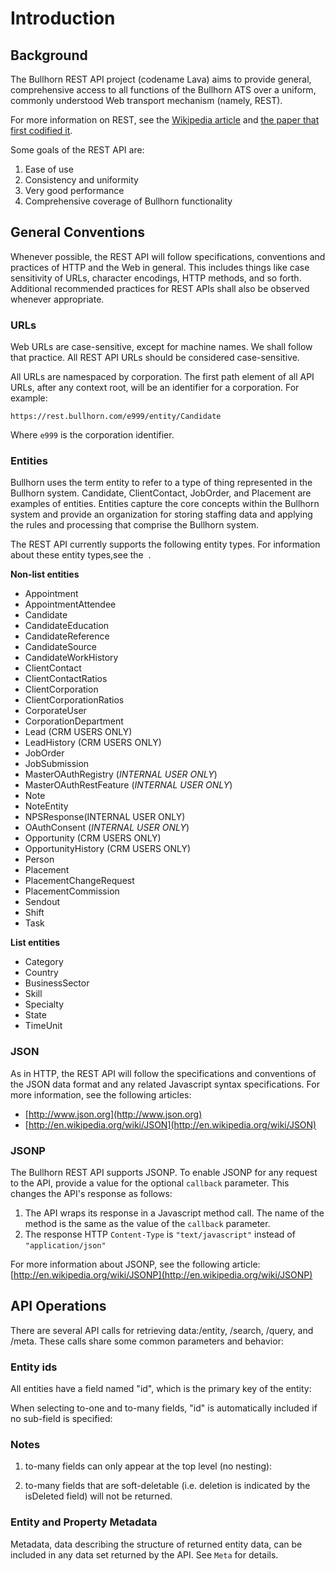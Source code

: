 # Introduction

## Background

The Bullhorn REST API project (codename Lava) aims to provide general, comprehensive access to all functions of the Bullhorn ATS over a uniform, commonly understood Web transport mechanism (namely, REST).

For more information on REST, see the [Wikipedia article](http://en.wikipedia.org/wiki/Representational_state_transfer) and [the paper that first codified it](http://www.ics.uci.edu/~fielding/pubs/dissertation/top.htm).

Some goals of the REST API are:

1.  Ease of use
2.  Consistency and uniformity
3.  Very good performance
4.  Comprehensive coverage of Bullhorn functionality

## General Conventions

Whenever possible, the REST API will follow specifications, conventions and practices of HTTP and the Web in general. This includes things like case sensitivity of URLs, character encodings, HTTP methods, and so forth. Additional recommended practices for REST APIs shall also be observed whenever appropriate.

### URLs

Web URLs are case-sensitive, except for machine names. We shall follow that practice. All REST API URLs should be considered case-sensitive.

All URLs are namespaced by corporation. The first path element of all API URLs, after any context root, will be an identifier for a corporation. For example:

```
https://rest.bullhorn.com/e999/entity/Candidate
```

Where `e999` is the corporation identifier.

### Entities

Bullhorn uses the term entity to refer to a type of thing represented in the Bullhorn system. Candidate, ClientContact, JobOrder, and Placement are examples of entities. Entities capture the core concepts within the Bullhorn system and provide an organization for storing staffing data and applying the rules and processing that comprise the Bullhorn system.

The REST API currently supports the following entity types. For information about these entity types,see the  .

**Non-list entities**

*   Appointment
*   AppointmentAttendee
*   Candidate
*   CandidateEducation
*   CandidateReference
*   CandidateSource
*   CandidateWorkHistory
*   ClientContact
*   ClientContactRatios
*   ClientCorporation
*   ClientCorporationRatios
*   CorporateUser
*   CorporationDepartment
*   Lead (CRM USERS ONLY)
*   LeadHistory (CRM USERS ONLY)
*   JobOrder
*   JobSubmission
*   MasterOAuthRegistry (_INTERNAL USER ONLY_)
*   MasterOAuthRestFeature (_INTERNAL USER ONLY_)
*   Note
*   NoteEntity
*   NPSResponse(INTERNAL USER ONLY)
*   OAuthConsent (_INTERNAL USER ONLY_)
*   Opportunity (CRM USERS ONLY)
*   OpportunityHistory (CRM USERS ONLY)
*   Person
*   Placement
*   PlacementChangeRequest
*   PlacementCommission
*   Sendout
*   Shift
*   Task

**List entities**

*   Category
*   Country
*   BusinessSector
*   Skill
*   Specialty
*   State
*   TimeUnit

### JSON

As in HTTP, the REST API will follow the specifications and conventions of the JSON data format and any related Javascript syntax specifications. For more information, see the following articles:

*   [http://www.json.org](http://www.json.org)
*   [http://en.wikipedia.org/wiki/JSON](http://en.wikipedia.org/wiki/JSON)

### JSONP

The Bullhorn REST API supports JSONP. To enable JSONP for any request to the API, provide a value for the optional `callback` parameter. This changes the API's response as follows:

1.   The API wraps its response in a Javascript method call. The name of the method is the same as the value of the `callback` parameter.
2.   The response HTTP `Content-Type` is `"text/javascript"` instead of `"application/json"`

For more information about JSONP, see the following article: [http://en.wikipedia.org/wiki/JSONP](http://en.wikipedia.org/wiki/JSONP)

## API Operations

There are several API calls for retrieving data:/entity, /search, /query, and /meta. These calls share some common parameters and behavior:

### Entity ids

All entities have a field named "id", which is the primary key of the entity:

When selecting to-one and to-many fields, "id" is automatically included if no sub-field is specified:

### Notes

1. to-many fields can only appear at the top level (no nesting):

2. to-many fields that are soft-deletable (i.e. deletion is indicated by the isDeleted field) will not be returned.

### Entity and Property Metadata

Metadata, data describing the structure of returned entity data, can be included in any data set returned by the API. See `Meta` for details.
